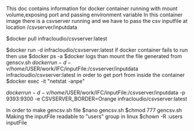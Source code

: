 This doc contains information for docker container running with mount volume,exposing port and passing environment variable
In this container image there is a csvserver running and we have to pass the csv inputfile at location /csvserver/inputdata

$docker pull infracloudio/csvserver:latest

$docker run -d infracloudio/csvserver:latest
if docker container fails to run then use
$docker ps -a
$docker logs <container-id-from-the-failed>
than mount the file generated from genscv.sh
$docker run -d -v /home/$USER/work/IFC/inputFile:/csvserver/inputdata infracloudio/csvserver:latest
in order to get port from inside the container
$docker exec -it <container-id-from-the-running-container> "netstat -anpe"

$docker run -d -v /home/$USER/work/IFC/inputFile:/csvserver/inputdata -p 9393:9300 -e CSVSERVER_BORDER=Orange infracloudio/csvserver:latest

In order to make gencsv.sh file
$nano gencsv.sh
$chmod 777 gencsv.sh
Making the inputFile readable to "users" group in linux
$chown -R :users inputFile


